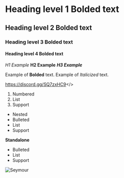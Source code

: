 # Heading level 1 **Bolded text**
## Heading level 2 **Bolded text**
### Heading level 3 **Bolded text**
#### Heading level 4 **Bolded text**

*H1 Example*
**H2 Example**
***H3 Example***

Example of **Bolded** text.
Example of *Italicized* text.

<a id="Hyperlink example - Mordhau Discord">https://discord.gg/SQ7zxHC9</>

1. Numbered
2. List
3. Support
- Nested
- Bulleted
- List
- Support

**Standalone**
* Bulleted
* List
* Support

![Seymour](https://cdn.discordapp.com/attachments/1329180542213685280/1329182343348486164/Unbenannt.jpg?ex=67896905&is=67881785&hm=20a209a8dc3b00bd4e0f21df26130a5ca0d486d7606b3be9208af0a6ee5cd09d&)
